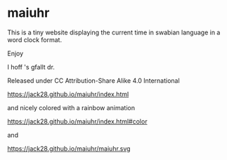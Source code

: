 # maiuhr

This is a tiny website displaying the current time in swabian language in a word clock format.

Enjoy

I hoff 's gfallt dr.

Released under CC Attribution-Share Alike 4.0 International

https://jack28.github.io/maiuhr/index.html

and nicely colored with a rainbow animation

https://jack28.github.io/maiuhr/index.html#color

and

https://jack28.github.io/maiuhr/maiuhr.svg
